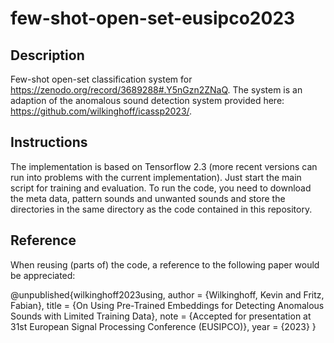 # few-shot-open-set-eusipco2023

## Description

Few-shot open-set classification system for https://zenodo.org/record/3689288#.Y5nGzn2ZNaQ. The system is an adaption of the anomalous sound detection system provided here: https://github.com/wilkinghoff/icassp2023/.

## Instructions

The implementation is based on Tensorflow 2.3 (more recent versions can run into problems with the current implementation). Just start the main script for training and evaluation. To run the code, you need to download the meta data, pattern sounds and unwanted sounds and store the directories in the same directory as the code contained in this repository.

## Reference

When reusing (parts of) the code, a reference to the following paper would be appreciated:

@unpublished{wilkinghoff2023using,
  author = {Wilkinghoff, Kevin and Fritz, Fabian},
  title  = {On Using Pre-Trained Embeddings for Detecting Anomalous Sounds with Limited Training Data},
  note   = {Accepted for presentation at 31st European Signal Processing Conference (EUSIPCO)},
  year   = {2023}
}
